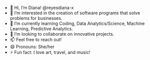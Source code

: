 - 👋 Hi, I’m Diana! @reyesdiana-x
- 👀 I’m interested in the creation of software programs that solve problems for businesses. 
- 🌱 I’m currently learning Coding, Data Analytics/Science, Machine Learning, Predictive Analytics. 
- 💞️ I’m looking to collaborate on innovative projects. 
- 📫 Feel free to reach out!
- 😄 Pronouns: She/her
- ⚡ Fun fact: I love art, travel, and music!

<!---
reyesdiana-x/reyesdiana-x is a ✨ special ✨ repository because its `README.md` (this file) appears on your GitHub profile.
You can click the Preview link to take a look at your changes.
--->
